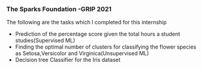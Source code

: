 <h3>The Sparks Foundation -GRIP 2021</h3>

<p>The following are the tasks which I completed for this internship</p>
<ul>
  <li>Prediction of the percentage score given the total hours a student studies(Supervised ML)</li>
  <li>Finding the optimal number of clusters for classifying the flower species as Setosa,Versicolor and Virginica(Unsupervised ML)</li>
  <li>Decision tree Classifier for the Iris dataset</li>
 </ul>
